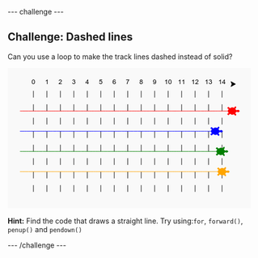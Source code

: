 \--- challenge \---

## Challenge: Dashed lines

Can you use a loop to make the track lines dashed instead of solid?

![skærmbillede](images/race-finished.png)

**Hint:** Find the code that draws a straight line. Try using:`for`, `forward()`, `penup()` and `pendown()`

\--- /challenge \---